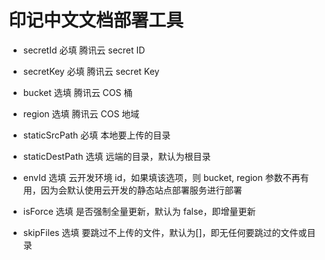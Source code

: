 # 印记中文文档部署工具

- secretId
  必填
  腾讯云 secret ID

- secretKey
  必填
  腾讯云 secret Key

- bucket
  选填
  腾讯云 COS 桶

- region
  选填
  腾讯云 COS 地域

- staticSrcPath
  必填
  本地要上传的目录

- staticDestPath
  选填
  远端的目录，默认为根目录

- envId
  选填
  云开发环境 id，如果填该选项，则 bucket, region 参数不再有用，因为会默认使用云开发的静态站点部署服务进行部署

- isForce
  选填
  是否强制全量更新，默认为 false，即增量更新

- skipFiles
  选填
  要跳过不上传的文件，默认为[]，即无任何要跳过的文件或目录
